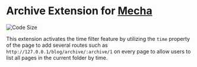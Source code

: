 Archive Extension for [Mecha](https://github.com/mecha-cms/mecha)
=================================================================

![Code Size](https://img.shields.io/github/languages/code-size/mecha-cms/x.archive?color=%23444&style=for-the-badge)

This extension activates the time filter feature by utilizing the `time` property of the page to add several routes such as `http://127.0.0.1/blog/archive/:archive/1` on every page to allow users to list all pages in the current folder by time.